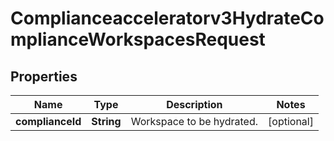 

# Complianceacceleratorv3HydrateComplianceWorkspacesRequest


## Properties

| Name | Type | Description | Notes |
|------------ | ------------- | ------------- | -------------|
|**complianceId** | **String** | Workspace to be hydrated. |  [optional] |



